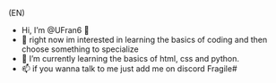 (EN)
- Hi, I’m @UFran6 🤠
- 👀 right now im interested in learning the basics of coding and then choose something to specialize
- 🌱 I’m currently learning the basics of html, css and python.
- 📫 if you wanna talk to me just add me on discord Fragile#

<!---
UFran6/UFran6 is a ✨ special ✨ repository because its `README.md` (this file) appears on your GitHub profile.
You can click the Preview link to take a look at your changes.
--->
